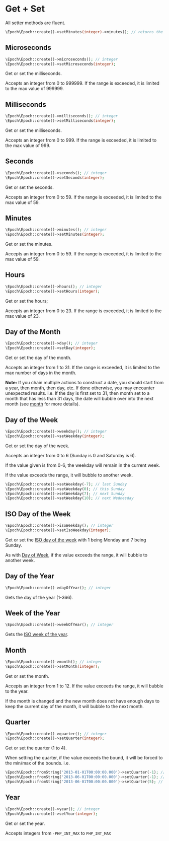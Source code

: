 Get + Set
=========

All setter methods are fluent.
```php
\Epoch\Epoch::create()->setMinutes(integer)->minutes(); // returns the value passed to setMinutes()
```

## Microseconds
```php
\Epoch\Epoch::create()->microseconds(); // integer
\Epoch\Epoch::create()->setMicroseconds(integer);
```

Get or set the milliseconds.

Accepts an integer from 0 to 999999. If the range is exceeded, it is limited to the max value of 999999.

## Milliseconds
```php
\Epoch\Epoch::create()->milliseconds(); // integer
\Epoch\Epoch::create()->setMilliseconds(integer);
```

Get or set the milliseconds.

Accepts an integer from 0 to 999. If the range is exceeded, it is limited to the max value of 999.

## Seconds
```php
\Epoch\Epoch::create()->seconds(); // integer
\Epoch\Epoch::create()->setSeconds(integer);
```

Get or set the seconds.

Accepts an integer from 0 to 59. If the range is exceeded, it is limited to the max value of 59.

## Minutes
```php
\Epoch\Epoch::create()->minutes(); // integer
\Epoch\Epoch::create()->setMinutes(integer);
```

Get or set the minutes.

Accepts an integer from 0 to 59. If the range is exceeded, it is limited to the max value of 59.

## Hours
```php
\Epoch\Epoch::create()->hours(); // integer
\Epoch\Epoch::create()->setHours(integer);
```

Get or set the hours;

Accepts an integer from 0 to 23. If the range is exceeded, it is limited to the max value of 23.

## Day of the Month
```php
\Epoch\Epoch::create()->day(); // integer
\Epoch\Epoch::create()->setDay(integer);
```

Get or set the day of the month.

Accepts an integer from 1 to 31. If the range is exceeded, it is limited to the max number of days in the month.

**Note:** If you chain multiple actions to construct a date, you should start from a year, then month,
then day, etc. If done otherwise, you may encounter unexpected results. i.e. If the day is first
set to 31, then month set to a month that has less than 31 days, the date will bubble over into the
next month (see [month](#month) for more details).

## Day of the Week
```php
\Epoch\Epoch::create()->weekday(); // integer
\Epoch\Epoch::create()->setWeekday(integer);
```

Get or set the day of the week.

Accepts an integer from 0 to 6 (Sunday is 0 and Saturday is 6).

If the value given is from 0-6, the weekday will remain in the current week.

If the value exceeds the range, it will bubble to another week.
```php
\Epoch\Epoch::create()->setWeekday(-7); // last Sunday
\Epoch\Epoch::create()->setWeekday(0); // this Sunday
\Epoch\Epoch::create()->setWeekday(7); // next Sunday
\Epoch\Epoch::create()->setWeekday(10); // next Wednesday
```

## ISO Day of the Week
```php
\Epoch\Epoch::create()->isoWeekday(); // integer
\Epoch\Epoch::create()->setIsoWeekday(integer);
```

Get or set the [ISO day of the week](https://en.wikipedia.org/wiki/ISO_week_date) with 1 being Monday and 7 being Sunday.

As with [Day of Week](#day-of-week), if the value exceeds the range, it will bubble to another week.

## Day of the Year
```php
\Epoch\Epoch::create()->dayOfYear(); // integer
```

Gets the day of the year (1-366).

## Week of the Year
```php
\Epoch\Epoch::create()->weekOfYear(); // integer
```

Gets the [ISO week of the year](https://en.wikipedia.org/wiki/ISO_week_date).

## Month
```php
\Epoch\Epoch::create()->month(); // integer
\Epoch\Epoch::create()->setMonth(integer);
```

Get or set the month.

Accepts an integer from 1 to 12. If the value exceeds the range, it will bubble to the year.

If the month is changed and the new month does not have enough days to keep the current day of
the month, it will bubble to the next month.

## Quarter
```php
\Epoch\Epoch::create()->quarter(); // integer
\Epoch\Epoch::create()->setQuarter(integer);
```

Get or set the quarter (1 to 4).

When setting the quarter, if the value exceeds the bound, it will be forced to the min/max of the bounds.
i.e.
```php
\Epoch\Epoch::fromString('2013-01-01T00:00:00.000')->setQuarter(-1); // Quarter will be 1
\Epoch\Epoch::fromString('2013-06-01T00:00:00.000')->setQuarter(-1); // Quarter will be 1
\Epoch\Epoch::fromString('2013-06-01T00:00:00.000')->setQuarter(5); // Quarter will be 4
```

## Year
```php
\Epoch\Epoch::create()->year(); // integer
\Epoch\Epoch::create()->setYear(integer);
```

Get or set the year.

Accepts integers from `-PHP_INT_MAX` to `PHP_INT_MAX`
